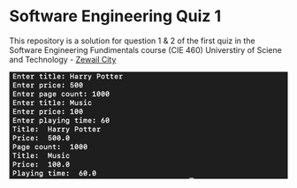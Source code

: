 # Software Engineering Quiz 1

This repository is a solution for question 1 & 2 of the first quiz in the Software Engineering Fundimentals course (CIE 460) Universtiry of Sciene and Technology - [Zewail City](https://www.zewailcity.edu.eg/ "@embed")

![Result](resources/result.png)
